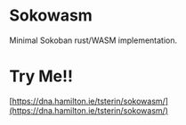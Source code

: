 # Sokowasm

Minimal Sokoban rust/WASM implementation.

# Try Me!!

[https://dna.hamilton.ie/tsterin/sokowasm/](https://dna.hamilton.ie/tsterin/sokowasm/)
